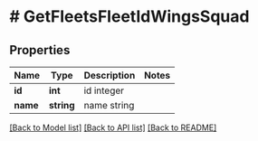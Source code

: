 # # GetFleetsFleetIdWingsSquad

## Properties

Name | Type | Description | Notes
------------ | ------------- | ------------- | -------------
**id** | **int** | id integer |
**name** | **string** | name string |

[[Back to Model list]](../../README.md#models) [[Back to API list]](../../README.md#endpoints) [[Back to README]](../../README.md)

